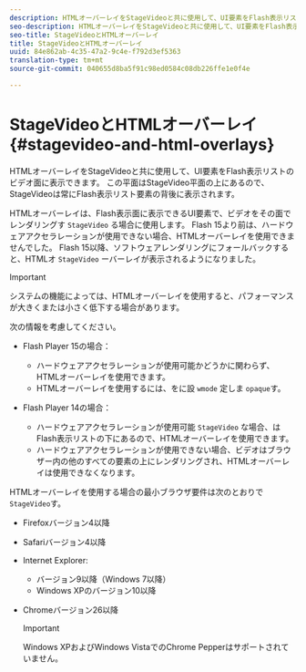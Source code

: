 ```yaml
---
description: HTMLオーバーレイをStageVideoと共に使用して、UI要素をFlash表示リストのビデオ面に表示できます。 この平面はStageVideo平面の上にあるので、StageVideoは常にFlash表示リスト要素の背後に表示されます。
seo-description: HTMLオーバーレイをStageVideoと共に使用して、UI要素をFlash表示リストのビデオ面に表示できます。 この平面はStageVideo平面の上にあるので、StageVideoは常にFlash表示リスト要素の背後に表示されます。
seo-title: StageVideoとHTMLオーバーレイ
title: StageVideoとHTMLオーバーレイ
uuid: 84e862ab-4c35-47a2-9c4e-f792d3ef5363
translation-type: tm+mt
source-git-commit: 040655d8ba5f91c98ed0584c08db226ffe1e0f4e

---
```



# StageVideoとHTMLオーバーレイ{#stagevideo-and-html-overlays}

HTMLオーバーレイをStageVideoと共に使用して、UI要素をFlash表示リストのビデオ面に表示できます。 この平面はStageVideo平面の上にあるので、StageVideoは常にFlash表示リスト要素の背後に表示されます。

HTMLオーバーレイは、Flash表示面に表示できるUI要素で、ビデオをその面でレンダリングす `StageVideo` る場合に使用します。 Flash 15より前は、ハードウェアアクセラレーションが使用できない場合、HTMLオーバーレイを使用できませんでした。 Flash 15以降、ソフトウェアレンダリングにフォールバックすると、HTMLオ `StageVideo` ーバーレイが表示されるようになりました。

>[!IMPORTANT]
>
>システムの機能によっては、HTMLオーバーレイを使用すると、パフォーマンスが大きくまたは小さく低下する場合があります。

次の情報を考慮してください。

* Flash Player 15の場合：

   * ハードウェアアクセラレーションが使用可能かどうかに関わらず、HTMLオーバーレイを使用できます。
   * HTMLオーバーレイを使用するには、をに設 `wmode` 定しま `opaque`す。

* Flash Player 14の場合：

   * ハードウェアアクセラレーションが使用可能 `StageVideo` な場合、はFlash表示リストの下にあるので、HTMLオーバーレイを使用できます。
   * ハードウェアアクセラレーションが使用できない場合、ビデオはブラウザー内の他のすべての要素の上にレンダリングされ、HTMLオーバーレイは使用できなくなります。

HTMLオーバーレイを使用する場合の最小ブラウザ要件は次のとおりで `StageVideo`す。

* Firefoxバージョン4以降
* Safariバージョン4以降
* Internet Explorer:

   * バージョン9以降（Windows 7以降）
   * Windows XPのバージョン10以降

* Chromeバージョン26以降

   >[!IMPORTANT]
   >
   >Windows XPおよびWindows VistaでのChrome Pepperはサポートされていません。

